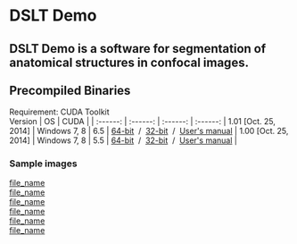 DSLT Demo
======================
DSLT Demo is a software for segmentation of anatomical structures in confocal images.  
<br>
Precompiled Binaries
------
Requirement: CUDA Toolkit  
 Version  |  OS  |  CUDA  |    |
:------: | :------: | :------: | :------: |
 1.01  [Oct. 25, 2014]  |  Windows 7, 8  |  6.5  |  [64-bit](http://example.com)&nbsp; / &nbsp;[32-bit](http://example.com)&nbsp; / &nbsp;[User's manual](http://example.com)  |
 1.00  [Oct. 25, 2014]  |  Windows 7, 8  |  5.5  |  [64-bit](http://example.com)&nbsp; / &nbsp;[32-bit](http://example.com)&nbsp; / &nbsp;[User's manual](http://example.com)  |
<br>
### Sample images ###
[file_name](http://example.com)  
[file_name](http://example.com)  
[file_name](http://example.com)  
[file_name](http://example.com)  
[file_name](http://example.com)  
[file_name](http://example.com)
